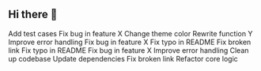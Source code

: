 ## Hi there 👋

<!--
**Satoshinho/Satoshinho** is a ✨ _special_ ✨ repository because its `README.md` (this file) appears on your GitHub profile.

Here are some ideas to get you started:

- 🔭 I’m currently working on ...
- 🌱 I’m currently learning ...
- 👯 I’m looking to collaborate on ...
- 🤔 I’m looking for help with ...
- 💬 Ask me about ...
- 📫 How to reach me: ...
- 😄 Pronouns: ...
- ⚡ Fun fact: ...
-->
Add test cases
Fix bug in feature X
Change theme color
Rewrite function Y
Improve error handling
Fix bug in feature X
Fix typo in README
Fix broken link
Fix typo in README
Fix bug in feature X
Improve error handling
Clean up codebase
Update dependencies
Fix broken link
Refactor core logic
